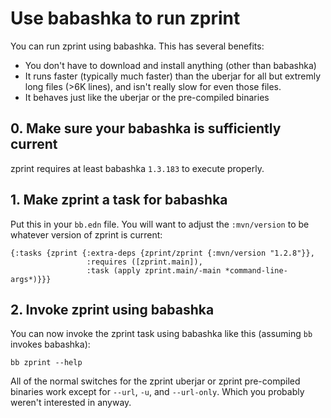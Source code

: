 # Use babashka to run zprint

You can run zprint using babashka.  This has several benefits:

  - You don't have to download and install anything (other than babashka)
  - It runs faster (typically much faster) than the uberjar for all but extremly long files (>6K lines), and isn't really slow for even those files.
  - It behaves just like the uberjar or the pre-compiled binaries

## 0. Make sure your babashka is sufficiently current

zprint requires at least babashka `1.3.183` to execute properly.

## 1. Make zprint a task for babashka

Put this in your `bb.edn` file.  You will want to adjust the
`:mvn/version` to be whatever version of zprint is current:

```
{:tasks {zprint {:extra-deps {zprint/zprint {:mvn/version "1.2.8"}},
                 :requires ([zprint.main]),
                 :task (apply zprint.main/-main *command-line-args*)}}}
```

## 2. Invoke zprint using babashka

You can now invoke the zprint task using babashka like this (assuming `bb` invokes babashka):

```
bb zprint --help
```

All of the normal switches for the zprint uberjar or zprint pre-compiled
binaries work except for `--url`, `-u`, and `--url-only`.  Which you probably
weren't interested in anyway.

